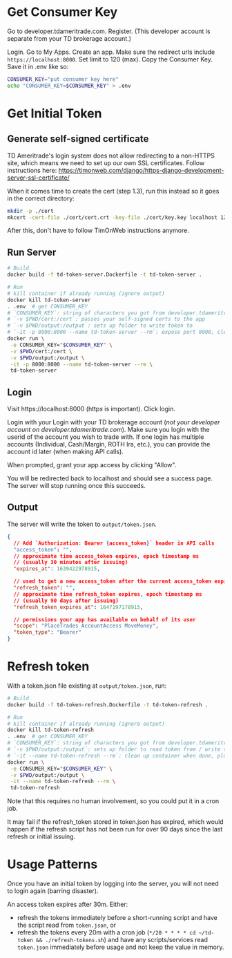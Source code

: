 # Get Consumer Key

Go to developer.tdameritrade.com. Register. (This developer account is separate from your TD brokerage account.)

Login. Go to My Apps. Create an app. Make sure the redirect urls include `https://localhost:8000`. Set limit to 120 (max). Copy the Consumer Key. Save it in .env like so:

```bash
CONSUMER_KEY="put consumer key here"
echo "CONSUMER_KEY=$CONSUMER_KEY" > .env
```

# Get Initial Token

## Generate self-signed certificate

TD Ameritrade's login system does not allow redirecting to a non-HTTPS site, which means we need to set up our own SSL certificates. Follow instructions here: https://timonweb.com/django/https-django-development-server-ssl-certificate/

When it comes time to create the cert (step 1.3), run this instead so it goes in the correct directory:

```bash
mkdir -p ./cert
mkcert -cert-file ./cert/cert.crt -key-file ./cert/key.key localhost 127.0.0.1
```

After this, don't have to follow TimOnWeb instructions anymore.

## Run Server

```bash
# Build
docker build -f td-token-server.Dockerfile -t td-token-server .

# Run
# kill container if already running (ignore output)
docker kill td-token-server
. .env  # get CONSUMER_KEY
# `CONSUMER_KEY`: string of characters you got from developer.tdameritrade.com after creating an app.
# `-v $PWD/cert:/cert`: passes your self-signed certs to the app
# `-v $PWD/output:/output`: sets up folder to write token to
# `-it -p 8000:8000 --name td-token-server --rm`: expose port 8000, clean up container when done, plus other things
docker run \
 -e CONSUMER_KEY="$CONSUMER_KEY" \
 -v $PWD/cert:/cert \
 -v $PWD/output:/output \
 -it -p 8000:8000 --name td-token-server --rm \
 td-token-server
```

## Login

Visit https://localhost:8000 (http*s* is important). Click login.

Login with your Login with your TD brokerage account (_not your developer account on developer.tdameritrade.com_). Make sure you login with the userid of the account you wish to trade with. If one login has multiple accounts (Individual, Cash/Margin, ROTH Ira, etc.), you can provide the account id later (when making API calls).

When prompted, grant your app access by clicking "Allow".

You will be redirected back to localhost and should see a success page. The server will stop running once this succeeds.

## Output

The server will write the token to `output/token.json`.

```json
{
  // Add `Authorization: Bearer {access_token}` header in API calls
  "access_token": "",
  // approximate time access_token expires, epoch timestamp ms
  // (usually 30 minutes after issuing)
  "expires_at": 1639422978915,

  // used to get a new access_token after the current access_token expires.
  "refresh_token": "",
  // approximate time refresh_token expires, epoch timestamp ms
  // (usually 90 days after issuing)
  "refresh_token_expires_at": 1647197178915,

  // permissions your app has available on behalf of its user
  "scope": "PlaceTrades AccountAccess MoveMoney",
  "token_type": "Bearer"
}
```

# Refresh token

With a token.json file existing at `output/token.json`, run:

```bash
# Build
docker build -f td-token-refresh.Dockerfile -t td-token-refresh .

# Run
# kill container if already running (ignore output)
docker kill td-token-refresh
. .env  # get CONSUMER_KEY
# `CONSUMER_KEY`: string of characters you got from developer.tdameritrade.com after creating an app.
# `-v $PWD/output:/output`: sets up folder to read token from / write token to
# `-it --name td-token-refresh --rm`: clean up container when done, plus other things
docker run \
 -e CONSUMER_KEY="$CONSUMER_KEY" \
 -v $PWD/output:/output \
 -it --name td-token-refresh --rm \
 td-token-refresh
```

Note that this requires no human involvement, so you could put it in a cron job.

It may fail if the refresh_token stored in token.json has expired, which would happen if the refresh script has not been run for over 90 days since the last refresh or initial issuing.

# Usage Patterns

Once you have an initial token by logging into the server, you will not need to login again (barring disaster).

An access token expires after 30m. Either:

- refresh the tokens immediately before a short-running script and have the script read from `token.json`, or
- refresh the tokens every 20m with a cron job (`*/20 * * * * cd ~/td-token && ./refresh-tokens.sh`) and have any scripts/services read `token.json` immediately before usage and not keep the value in memory.
